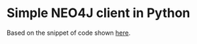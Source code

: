 # Simple NEO4J client in Python

Based on the snippet of code shown [here](https://github.com/neo4j/neo4j-python-driver).

